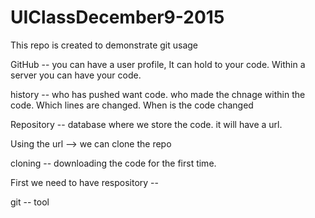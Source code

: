 # UIClassDecember9-2015
This repo is created to demonstrate git usage


GitHub -- you can have a user profile, It can hold to your code. Within a server you can have your code. 

history -- who has pushed want code. who made the chnage within the code. Which lines are changed. When is the code changed



Repository -- database where we store the code. it will have a url.

Using the url --> we can clone the repo

cloning -- downloading the code for the first time.  

First we need to have respository -- 

git -- tool 


